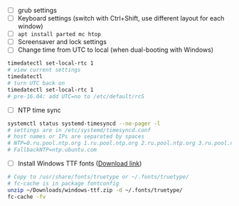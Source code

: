 - [ ] grub settings
- [ ] Keyboard settings (switch with Ctrl+Shift, use different layout for each window)
- [ ] `apt install parted mc htop`
- [ ] Screensaver and lock settings
- [ ] Change time from UTC to local (when dual-booting with Windows)
```bash
timedatectl set-local-rtc 1
# view current settings
timedatectl
# turn UTC back on
timedatectl set-local-rtc 1
# pre-16.04: add UTC=no to /etc/default/rcS 
```
- [ ] NTP time sync
```bash
systemctl status systemd-timesyncd --no-pager -l
# settings are in /etc/systemd/timesyncd.conf
# host names or IPs are separated by spaces
# NTP=0.ru.pool.ntp.org 1.ru.pool.ntp.org 2.ru.pool.ntp.org 3.ru.pool.ntp.org
# FallbackNTP=ntp.ubuntu.com
```
- [ ] Install Windows TTF fonts ([Download link](files/windows-ttf.zip))
```bash
# Copy to /usr/share/fonts/truetype or ~/.fonts/truetype/
# fc-cache is in package fontconfig
unzip ~/Downloads/windows-ttf.zip -d ~/.fonts/truetype/
fc-cache -fv
```
